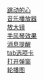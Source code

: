 [跳动的心](https://houzhikai.github.io/play/heart/heart.html)<br>
[音乐播放器](https://houzhikai.github.io/play/Music/index.html)<br>
[放大镜](https://houzhikai.github.io/play/bigger/bigger.html)<br>
[手风琴效果](https://houzhikai.github.io/play/collapse.html)<br>
[消息提醒](https://houzhikai.github.io/Message/message.html)<br>
[tab选项卡](https://houzhikai.github.io/operating/)<br>
[打开弹窗](https://houzhikai.github.io/Dialog/)<br>
[轮播图](https://houzhikai.github.io/Carousel/)

